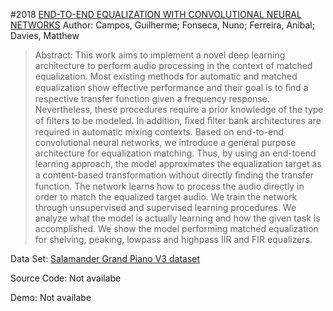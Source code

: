 #2018 [END-TO-END EQUALIZATION WITH CONVOLUTIONAL NEURAL NETWORKS](http://dafx2018.web.ua.pt/papers/DAFx2018_paper_27.pdf)
Author: Campos, Guilherme; Fonseca, Nuno; Ferreira, Anibal; Davies, Matthew
>Abstract: This work aims to implement a novel deep learning architecture to perform audio processing in the context of matched equalization. Most existing methods for automatic and matched equalization show effective performance and their goal is to ﬁnd a respective transfer function given a frequency response. Nevertheless, these procedures require a prior knowledge of the type of ﬁlters to be modeled. In addition, ﬁxed ﬁlter bank architectures are required in automatic mixing contexts. Based on end-to-end convolutional neural networks, we introduce a general purpose architecture for equalization matching. Thus, by using an end-toend learning approach, the model approximates the equalization target as a content-based transformation without directly ﬁnding the transfer function. The network learns how to process the audio directly in order to match the equalized target audio. We train the network through unsupervised and supervised learning procedures. We analyze what the model is actually learning and how the given task is accomplished. We show the model performing matched equalization for shelving, peaking, lowpass and highpass IIR and FIR equalizers.

Data Set: [Salamander Grand Piano V3 dataset](https://musical-artifacts.com/artifacts/3)

Source Code: Not availabe

Demo: Not availabe

